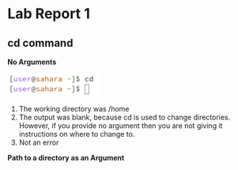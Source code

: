 # Lab Report 1

## cd command
**No Arguments**

![Image](cdnoarg.jpg)

1. The working directory was /home
2. The output was blank, because cd is used to change directories. However, if you provide no argument then you are not giving it instructions on where to change to.
3. Not an error

**Path to a directory as an Argument**


